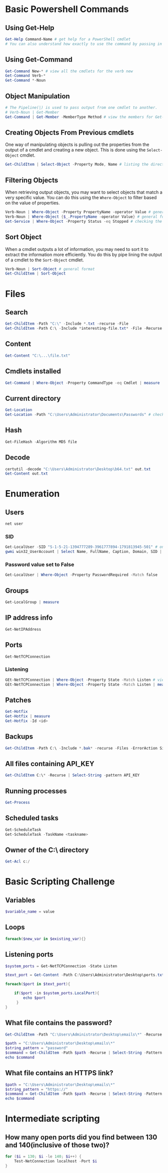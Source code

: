 # __Basic Powershell Commands__

## __Using Get-Help__

```powershell
Get-Help Command-Name # get help for a PowerShell cmdlet 
# You can also understand how exactly to use the command by passing in the -examples flag.
```

## __Using Get-Command__

```powershell
Get-Command New-* # view all the cmdlets for the verb new
Get-Command Verb-*
Get-Command *-Noun
```

## __Object Manipulation__

```powershell
# The Pipeline(|) is used to pass output from one cmdlet to another.
# Verb-Noun | Get-Member
Get-Command | Get-Member -MemberType Method # view the members for Get-Command
```

## __Creating Objects From Previous cmdlets__

One way of manipulating objects is pulling out the properties from the output of a cmdlet and creating a new object. This is done using the `Select-Object` cmdlet. 

```powershell
Get-ChildItem | Select-Object -Property Mode, Name # listing the directories selecting the mode and the name
```

## __Filtering Objects__

When retrieving output objects, you may want to select objects that match a very specific value. You can do this using the `Where-Object` to filter based on the value of properties. 

```powershell
Verb-Noun | Where-Object -Property PropertyName -operator Value # general format
Verb-Noun | Where-Object {$_.PropertyName -operator Value} # general format v2
Get-Service | Where-Object -Property Status -eq Stopped # checking the stopped processes
```

## __Sort Object__

When a cmdlet outputs a lot of information, you may need to sort it to extract the information more efficiently. You do this by pipe lining the output of a cmdlet to the `Sort-Object` cmdlet.

```powershell
Verb-Noun | Sort-Object # general format
Get-ChildItem | Sort-Object
```

# __Files__

## __Search__

```powershell
Get-ChildItem -Path "C:\" -Include *.txt -recurse -File
Get-ChildItem -Path C:\ -Include *interesting-file.txt* -File -Recurse -ErrorAction SilentlyContinue # one in particular
```

## __Content__

```powershell
Get-Content "C:\...\file.txt"
```

## __Cmdlets installed__

```powershell
Get-Command | Where-Object -Property CommandType -eq Cmdlet | measure
```

## __Current directory__

```powershell
Get-Location
Get-Location -Path "C:\Users\Administrator\Documents\Passwords" # check that a location exists
```

## __Hash__

```powershell
Get-FileHash -Algorithm MD5 file
```

## __Decode__

```powershell
certutil -decode "C:\Users\Administrator\Desktop\b64.txt" out.txt
Get-Content out.txt
```

# __Enumeration__

## __Users__

```powershell
net user
```

### __SID__

```powershell
Get-LocalUser -SID "S-1-5-21-1394777289-3961777894-1791813945-501" # one in particular
gwmi win32_UserAccount | Select Name, FullName, Caption, Domain, SID | ft -AutoSize
```

### __Password value set to False__

```powershell
Get-LocalUser | Where-Object -Property PasswordRequired -Match false
```

## __Groups__

```powershell
Get-LocalGroup | measure
```

## __IP address info__

```powershell
Get-NetIPAddress
```

## __Ports__

```powershell
Get-NetTCPConnection
```

### __Listening__

```powershell
GEt-NetTCPConnection | Where-Object -Property State -Match Listen # view the ports
GEt-NetTCPConnection | Where-Object -Property State -Match Listen | measure # view the number of ports
```

## __Patches__

```powershell
Get-Hotfix
Get-Hotfix | measure
Get-Hotfix -Id <id>
```

## __Backups__

```powershell
Get-ChildItem -Path C:\ -Include *.bak* -recurse -Files -ErrorAction SilentlyContinue
```

## __All files containing API_KEY__

```powershell
Get-ChildItem C:\* -Recurse | Select-String -pattern API_KEY
```

## __Running processes__

```powershell
Get-Process
```

## __Scheduled tasks__

```powershell
Get-ScheduleTask
Get-ScheduleTask -TaskName <taskname>
```

## __Owner of the C:\ directory__

```powershell
Get-Acl c:/
```

# __Basic Scripting Challenge__

## __Variables__

```powershell
$variable_name = value
```

## __Loops__

```powershell
foreach($new_var in $existing_var){}
```

## __Listening ports__

```powershell
$system_ports = Get-NetTCPConnection -State Listen

$text_port = Get-Content -Path C:\Users\Administrator\Desktop\ports.txt

foreach($port in $text_port){

    if($port -in $system_ports.LocalPort){
        echo $port
     }
}
```

## __What file contains the password?__

```powershell
Get-ChildItem -Path "C:\Users\Administrator\Desktop\emails\*" -Recurse | Select-String -Pattern password
```

```powershell
$path = "C:\Users\Administrator\Desktop\emails\*"
$string_pattern = "password"
$command = Get-ChildItem -Path $path -Recurse | Select-String -Pattern $String_pattern
echo $command
```

## __What file contains an HTTPS link?__

```powershell
$path = "C:\Users\Administrator\Desktop\emails\*"
$string_pattern = "https://"
$command = Get-ChildItem -Path $path -Recurse | Select-String -Pattern $String_pattern
echo $command
```

# __Intermediate scripting__

## __How many open ports did you find between 130 and 140(inclusive of those two)?__

```powershell
for ($i = 130; $i -le 140; $i++) {
    Test-NetConnection localhost -Port $i
}
```

